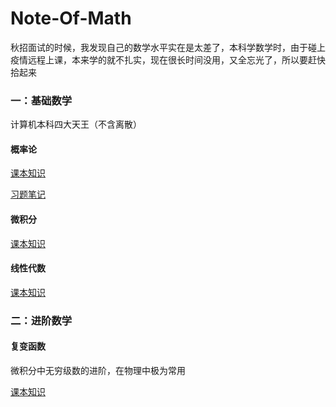 # Note-Of-Math

秋招面试的时候，我发现自己的数学水平实在是太差了，本科学数学时，由于碰上疫情远程上课，本来学的就不扎实，现在很长时间没用，又全忘光了，所以要赶快拾起来

### 一：基础数学

计算机本科四大天王（不含离散）

#### 概率论

[课本知识](https://github.com/Reuben-Sun/Note-Of-Math/blob/main/%E6%A6%82%E7%8E%87%E8%AE%BA.md#%E6%A6%82%E7%8E%87%E8%AE%BA)

[习题笔记](https://github.com/Reuben-Sun/Note-Of-Math/blob/main/%E6%A6%82%E7%8E%87%E8%AE%BA%E4%B9%A0%E9%A2%98.md#%E6%A6%82%E7%8E%87%E8%AE%BA%E4%B9%A0%E9%A2%98)

#### 微积分

[课本知识](https://github.com/Reuben-Sun/Note-Of-Math/blob/main/%E5%BE%AE%E7%A7%AF%E5%88%86.md#%E5%BE%AE%E7%A7%AF%E5%88%86)

#### 线性代数

[课本知识](https://github.com/Reuben-Sun/Note-Of-Math/blob/main/%E7%BA%BF%E6%80%A7%E4%BB%A3%E6%95%B0.md#%E7%BA%BF%E6%80%A7%E4%BB%A3%E6%95%B0)

### 二：进阶数学

#### 复变函数

微积分中无穷级数的进阶，在物理中极为常用

[课本知识](https://github.com/Reuben-Sun/Note-Of-Math/blob/main/%E5%A4%8D%E5%8F%98%E5%87%BD%E6%95%B0.md#%E5%A4%8D%E5%8F%98%E5%87%BD%E6%95%B0)
